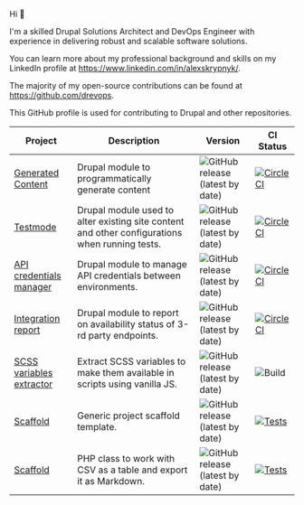 Hi 👋

I'm a skilled Drupal Solutions Architect and DevOps Engineer with experience in delivering robust and scalable software solutions.

You can learn more about my professional background and skills on my LinkedIn profile at https://www.linkedin.com/in/alexskrypnyk/.

The majority of my open-source contributions can be found at https://github.com/drevops. 

This GitHub profile is used for contributing to Drupal and other repositories.


| Project | Description | Version | CI Status |
|---|---|---|---|
| [Generated Content](https://github.com/AlexSkrypnyk/generated_content) | Drupal module to programmatically generate content | ![GitHub release (latest by date)](https://img.shields.io/github/v/release/drevops/generated_content) | [![CircleCI](https://circleci.com/gh/AlexSkrypnyk/generated_content.svg?style=shield)](https://circleci.com/gh/AlexSkrypnyk/generated_content) |
| [Testmode](https://github.com/AlexSkrypnyk/testmode) | Drupal module used to alter existing site content and other configurations when running tests.  | ![GitHub release (latest by date)](https://img.shields.io/github/v/release/AlexSkrypnyk/testmode) | [![CircleCI](https://circleci.com/gh/AlexSkrypnyk/testmode.svg?style=shield)](https://circleci.com/gh/AlexSkrypnyk/testmode)|
| [API credentials manager](https://github.com/AlexSkrypnyk/acm) | Drupal module to manage API credentials between environments. | ![GitHub release (latest by date)](https://img.shields.io/github/v/release/AlexSkrypnyk/acm) | [![CircleCI](https://circleci.com/gh/AlexSkrypnyk/acm.svg?style=shield)](https://circleci.com/gh/AlexSkrypnyk/acm)|
| [Integration report](https://github.com/AlexSkrypnyk/integration_report) | Drupal module to report on availability status of 3-rd party endpoints. | ![GitHub release (latest by date)](https://img.shields.io/github/v/release/AlexSkrypnyk/integration_report) | [![CircleCI](https://circleci.com/gh/AlexSkrypnyk/integration_report.svg?style=shield)](https://circleci.com/gh/AlexSkrypnyk/integration_report)|
| [SCSS variables extractor](https://github.com/AlexSkrypnyk/scss-variables-extractor) | Extract SCSS variables to make them available in scripts using vanilla JS. | ![GitHub release (latest by date)](https://img.shields.io/github/v/release/AlexSkrypnyk/scss-variables-extractor) | ![Build](https://github.com/AlexSkrypnyk/scss-variables-extractor/actions/workflows/main.yml/badge.svg)|
| [Scaffold](https://github.com/AlexSkrypnyk/scaffold) | Generic project scaffold template. | ![GitHub release (latest by date)](https://img.shields.io/github/v/release/AlexSkrypnyk/scaffold) | [![Tests](https://github.com/AlexSkrypnyk/scaffold/actions/workflows/tests.yml/badge.svg)](https://github.com/AlexSkrypnyk/scaffold/actions/workflows/tests.yml)|
| [Scaffold](https://github.com/AlexSkrypnyk/CsvTable) | PHP class to work with CSV as a table and export it as Markdown. | ![GitHub release (latest by date)](https://img.shields.io/github/v/release/AlexSkrypnyk/CsvTable) | [![Tests](https://github.com/AlexSkrypnyk/CsvTable/actions/workflows/tests.yml/badge.svg)](https://github.com/AlexSkrypnyk/CsvTable/actions/workflows/tests.yml)|
